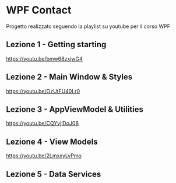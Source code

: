 # WPF Contact
Progetto realizzato seguendo la playlist su youtube per il corso WPF

## Lezione 1 - Getting starting
https://youtu.be/bmw68zxjwG4

## Lezione 2 - Main Window & Styles
https://youtu.be/OzUtFU40Lr0

## Lezione 3 - AppViewModel & Utilities
https://youtu.be/CQYvjlDoJ08

## Lezione 4 - View Models
https://youtu.be/2LmxxyLvPmo

## Lezione 5 - Data Services
